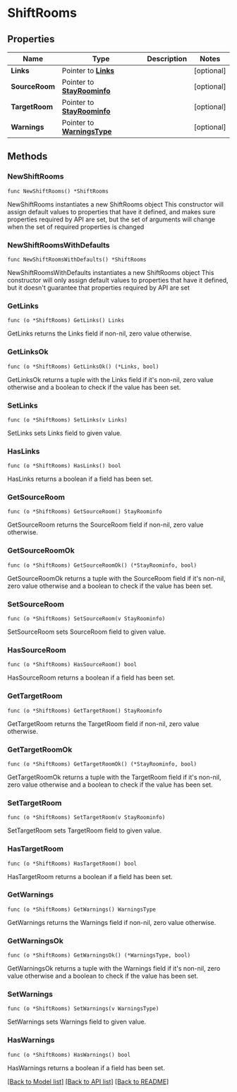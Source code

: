 # ShiftRooms

## Properties

Name | Type | Description | Notes
------------ | ------------- | ------------- | -------------
**Links** | Pointer to [**Links**](Links.md) |  | [optional] 
**SourceRoom** | Pointer to [**StayRoominfo**](StayRoominfo.md) |  | [optional] 
**TargetRoom** | Pointer to [**StayRoominfo**](StayRoominfo.md) |  | [optional] 
**Warnings** | Pointer to [**WarningsType**](WarningsType.md) |  | [optional] 

## Methods

### NewShiftRooms

`func NewShiftRooms() *ShiftRooms`

NewShiftRooms instantiates a new ShiftRooms object
This constructor will assign default values to properties that have it defined,
and makes sure properties required by API are set, but the set of arguments
will change when the set of required properties is changed

### NewShiftRoomsWithDefaults

`func NewShiftRoomsWithDefaults() *ShiftRooms`

NewShiftRoomsWithDefaults instantiates a new ShiftRooms object
This constructor will only assign default values to properties that have it defined,
but it doesn't guarantee that properties required by API are set

### GetLinks

`func (o *ShiftRooms) GetLinks() Links`

GetLinks returns the Links field if non-nil, zero value otherwise.

### GetLinksOk

`func (o *ShiftRooms) GetLinksOk() (*Links, bool)`

GetLinksOk returns a tuple with the Links field if it's non-nil, zero value otherwise
and a boolean to check if the value has been set.

### SetLinks

`func (o *ShiftRooms) SetLinks(v Links)`

SetLinks sets Links field to given value.

### HasLinks

`func (o *ShiftRooms) HasLinks() bool`

HasLinks returns a boolean if a field has been set.

### GetSourceRoom

`func (o *ShiftRooms) GetSourceRoom() StayRoominfo`

GetSourceRoom returns the SourceRoom field if non-nil, zero value otherwise.

### GetSourceRoomOk

`func (o *ShiftRooms) GetSourceRoomOk() (*StayRoominfo, bool)`

GetSourceRoomOk returns a tuple with the SourceRoom field if it's non-nil, zero value otherwise
and a boolean to check if the value has been set.

### SetSourceRoom

`func (o *ShiftRooms) SetSourceRoom(v StayRoominfo)`

SetSourceRoom sets SourceRoom field to given value.

### HasSourceRoom

`func (o *ShiftRooms) HasSourceRoom() bool`

HasSourceRoom returns a boolean if a field has been set.

### GetTargetRoom

`func (o *ShiftRooms) GetTargetRoom() StayRoominfo`

GetTargetRoom returns the TargetRoom field if non-nil, zero value otherwise.

### GetTargetRoomOk

`func (o *ShiftRooms) GetTargetRoomOk() (*StayRoominfo, bool)`

GetTargetRoomOk returns a tuple with the TargetRoom field if it's non-nil, zero value otherwise
and a boolean to check if the value has been set.

### SetTargetRoom

`func (o *ShiftRooms) SetTargetRoom(v StayRoominfo)`

SetTargetRoom sets TargetRoom field to given value.

### HasTargetRoom

`func (o *ShiftRooms) HasTargetRoom() bool`

HasTargetRoom returns a boolean if a field has been set.

### GetWarnings

`func (o *ShiftRooms) GetWarnings() WarningsType`

GetWarnings returns the Warnings field if non-nil, zero value otherwise.

### GetWarningsOk

`func (o *ShiftRooms) GetWarningsOk() (*WarningsType, bool)`

GetWarningsOk returns a tuple with the Warnings field if it's non-nil, zero value otherwise
and a boolean to check if the value has been set.

### SetWarnings

`func (o *ShiftRooms) SetWarnings(v WarningsType)`

SetWarnings sets Warnings field to given value.

### HasWarnings

`func (o *ShiftRooms) HasWarnings() bool`

HasWarnings returns a boolean if a field has been set.


[[Back to Model list]](../README.md#documentation-for-models) [[Back to API list]](../README.md#documentation-for-api-endpoints) [[Back to README]](../README.md)


